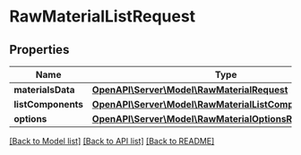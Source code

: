 # RawMaterialListRequest

## Properties
Name | Type | Description | Notes
------------ | ------------- | ------------- | -------------
**materialsData** | [**OpenAPI\Server\Model\RawMaterialRequest**](RawMaterialRequest.md) |  | [optional] 
**listComponents** | [**OpenAPI\Server\Model\RawMaterialListComponentsRequest**](RawMaterialListComponentsRequest.md) |  | [optional] 
**options** | [**OpenAPI\Server\Model\RawMaterialOptionsRequest**](RawMaterialOptionsRequest.md) |  | [optional] 

[[Back to Model list]](../README.md#documentation-for-models) [[Back to API list]](../README.md#documentation-for-api-endpoints) [[Back to README]](../README.md)


